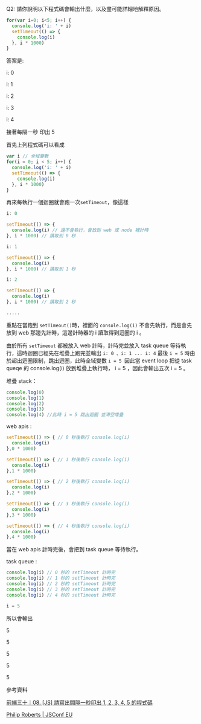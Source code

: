 Q2:  請你說明以下程式碼會輸出什麼，以及盡可能詳細地解釋原因。
```js
for(var i=0; i<5; i++) {
  console.log('i: ' + i)
  setTimeout(() => {
    console.log(i)
  }, i * 1000)
}
```
答案是:

i: 0

i: 1

i: 2

i: 3

i: 4

接著每隔一秒 印出 5 

首先上列程式碼可以看成 
```js
var i // 全域變數
for(i = 0; i < 5; i++) {
  console.log('i: ' + i)
  setTimeout(() => {
    console.log(i)
  }, i * 1000)
}
```

再來每執行一個迴圈就會跑一次`setTimeout`，像這樣 

```js 
i: 0 

setTimeout(() => {
  console.log(i) // 還不會執行，會放到 web 或 node 裡計時
}, i * 1000) // 讀取到 0 秒

i: 1 

setTimeout(() => {
  console.log(i)
}, i * 1000) // 讀取到 1 秒

i: 2 

setTimeout(() => {
  console.log(i)
}, i * 1000) // 讀取到 2 秒

.....
``` 

重點在當跑到 `setTimeout()`時，裡面的 `console.log(i)` 不會先執行，而是會先放到 web 那邊先計時，這邊計時器的 i 讀取得到迴圈的 i 。

由於所有 `setTimeout` 都被放入 web 計時，計時完並放入 task queue 等待執行，這時迴圈已經先在堆疊上跑完並輸出 `i: 0 、i: 1 ... i: 4` 最後 ` i = 5 ` 時由於超出迴圈限制，跳出迴圈，此時全域變數 `i = 5 `因此當 event loop 把從 task queqe 的 console.log(i) 放到堆疊上執行時， i = 5 ，因此會輸出五次 i = 5 。

堆疊 stack：
```js
console.log(0)
console.log(1)
console.log(2)
console.log(3)
console.log(4) //此時 i = 5 跳出迴圈 並清空堆疊
```
web apis :
```js
setTimeout(() => { // 0 秒後執行 console.log(i)
  console.log(i)
},0 * 1000) 

setTimeout(() => { // 1 秒後執行 console.log(i)
  console.log(i)
},1 * 1000) 

setTimeout(() => { // 2 秒後執行 console.log(i)
  console.log(i)
},2 * 1000) 

setTimeout(() => { // 3 秒後執行 console.log(i)
  console.log(i)
},3 * 1000) 

setTimeout(() => { // 4 秒後執行 console.log(i)
  console.log(i)
},4 * 1000) 
```
當在 web apis 計時完後，會把到 task queue 等待執行。

task queue : 
```js
console.log(i) // 0 秒的 setTimeout 計時完
console.log(i) // 1 秒的 setTimeout 計時完
console.log(i) // 2 秒的 setTimeout 計時完
console.log(i) // 3 秒的 setTimeout 計時完
console.log(i) // 4 秒的 setTimeout 計時完

i = 5
```
所以會輸出 

5

5

5

5

5


參考資料

[前端三十｜08. [JS] 請寫出間隔一秒印出 1, 2, 3, 4, 5 的程式碼](https://medium.com/schaoss-blog/%E5%89%8D%E7%AB%AF%E4%B8%89%E5%8D%81-08-js-%E8%AB%8B%E5%AF%AB%E5%87%BA%E9%96%93%E9%9A%94%E4%B8%80%E7%A7%92%E5%8D%B0%E5%87%BA-0-1-2-3-4-%E7%9A%84%E7%A8%8B%E5%BC%8F%E7%A2%BC-6564da4c84c7)

[Philip Roberts | JSConf EU](https://www.youtube.com/watch?v=8aGhZQkoFbQ)
